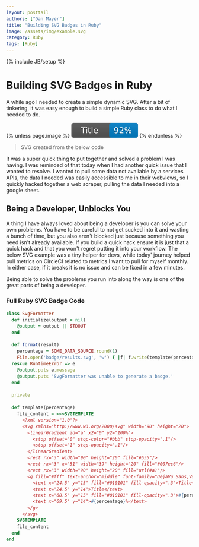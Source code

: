 ```yaml
---
layout: posttail
authors: ["Dan Mayer"]
title: "Building SVG Badges in Ruby"
image: /assets/img/example.svg
category: Ruby
tags: [Ruby]
---
```

{% include JB/setup %}

# Building SVG Badges in Ruby

A while ago I needed to create a simple dynamic SVG. After a bit of tinkering, it was easy enough to build a simple Ruby class to do what I needed to do. 

{% unless page.image %}
![Example Badge](/assets/img/example.svg)
{% endunless %}
> SVG created from the below code

It was a super quick thing to put together and solved a problem I was having. I was reminded of that today when I had another quick issue that I wanted to resolve. I wanted to pull some data not available by a services APIs, the data I needed was easily accessible to me in their webviews, so I quickly hacked together a web scraper, pulling the data I needed into a google sheet.

## Being a Developer, Unblocks You

A thing I have always loved about being a developer is you can solve your own problems. You have to be careful to not get sucked into it and wasting a bunch of time, but you also aren't blocked just because something you need isn't already available. If you build a quick hack ensure it is just that a quick hack and that you won't regret putting it into your workflow. The below SVG example was a tiny helper for devs, while today' journey helped pull metrics on CircleCI related to metrics I want to pull for myself monthly. In either case, if it breaks it is no issue and can be fixed in a few minutes.

Being able to solve the problems you run into along the way is one of the great parts of being a developer.


### Full Ruby SVG Badge Code

```ruby
class SvgFormatter
  def initialize(output = nil)
    @output = output || STDOUT
  end

  def format(result)
    percentage = SOME_DATA_SOURCE.round(1)
    File.open('badge/results.svg', 'w') { |f| f.write(template(percentage)) }
  rescue RuntimeError => e
    @output.puts e.message
    @output.puts 'SvgFormatter was unable to generate a badge.'
  end

  private

  def template(percentage)
    file_content = <<~SVGTEMPLATE
      <?xml version="1.0"?>
      <svg xmlns="http://www.w3.org/2000/svg" width="90" height="20">
        <linearGradient id="a" x2="0" y2="100%">
          <stop offset="0" stop-color="#bbb" stop-opacity=".1"/>
          <stop offset="1" stop-opacity=".1"/>
        </linearGradient>
        <rect rx="3" width="90" height="20" fill="#555"/>
        <rect rx="3" x="51" width="39" height="20" fill="#007ec6"/>
        <rect rx="3" width="90" height="20" fill="url(#a)"/>
        <g fill="#fff" text-anchor="middle" font-family="DejaVu Sans,Verdana,Geneva,sans-serif" font-size="11">
          <text x="24.5" y="15" fill="#010101" fill-opacity=".3">Title</text>
          <text x="24.5" y="14">Title</text>
          <text x="68.5" y="15" fill="#010101" fill-opacity=".3">#{percentage}%</text>
          <text x="69.5" y="14">#{percentage}%</text>
        </g>
      </svg>
    SVGTEMPLATE
    file_content
  end
end
```